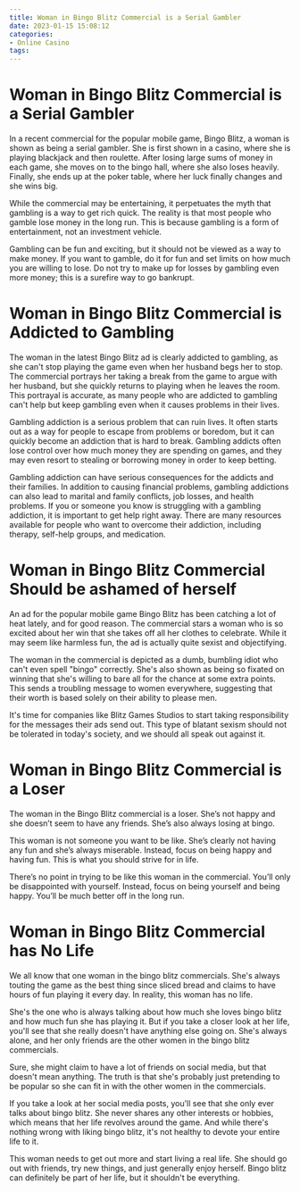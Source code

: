 ```yaml
---
title: Woman in Bingo Blitz Commercial is a Serial Gambler
date: 2023-01-15 15:08:12
categories:
- Online Casino
tags:
---
```



#  Woman in Bingo Blitz Commercial is a Serial Gambler

In a recent commercial for the popular mobile game, Bingo Blitz, a woman is shown as being a serial gambler. She is first shown in a casino, where she is playing blackjack and then roulette. After losing large sums of money in each game, she moves on to the bingo hall, where she also loses heavily. Finally, she ends up at the poker table, where her luck finally changes and she wins big.

While the commercial may be entertaining, it perpetuates the myth that gambling is a way to get rich quick. The reality is that most people who gamble lose money in the long run. This is because gambling is a form of entertainment, not an investment vehicle.

Gambling can be fun and exciting, but it should not be viewed as a way to make money. If you want to gamble, do it for fun and set limits on how much you are willing to lose. Do not try to make up for losses by gambling even more money; this is a surefire way to go bankrupt.

#  Woman in Bingo Blitz Commercial is Addicted to Gambling

The woman in the latest Bingo Blitz ad is clearly addicted to gambling, as she can't stop playing the game even when her husband begs her to stop. The commercial portrays her taking a break from the game to argue with her husband, but she quickly returns to playing when he leaves the room. This portrayal is accurate, as many people who are addicted to gambling can't help but keep gambling even when it causes problems in their lives.

Gambling addiction is a serious problem that can ruin lives. It often starts out as a way for people to escape from problems or boredom, but it can quickly become an addiction that is hard to break. Gambling addicts often lose control over how much money they are spending on games, and they may even resort to stealing or borrowing money in order to keep betting.

Gambling addiction can have serious consequences for the addicts and their families. In addition to causing financial problems, gambling addictions can also lead to marital and family conflicts, job losses, and health problems. If you or someone you know is struggling with a gambling addiction, it is important to get help right away. There are many resources available for people who want to overcome their addiction, including therapy, self-help groups, and medication.

#  Woman in Bingo Blitz Commercial Should be ashamed of herself

An ad for the popular mobile game Bingo Blitz has been catching a lot of heat lately, and for good reason. The commercial stars a woman who is so excited about her win that she takes off all her clothes to celebrate. While it may seem like harmless fun, the ad is actually quite sexist and objectifying.

The woman in the commercial is depicted as a dumb, bumbling idiot who can't even spell "bingo" correctly. She's also shown as being so fixated on winning that she's willing to bare all for the chance at some extra points. This sends a troubling message to women everywhere, suggesting that their worth is based solely on their ability to please men.

It's time for companies like Blitz Games Studios to start taking responsibility for the messages their ads send out. This type of blatant sexism should not be tolerated in today's society, and we should all speak out against it.

#  Woman in Bingo Blitz Commercial is a Loser

The woman in the Bingo Blitz commercial is a loser. She’s not happy and she doesn’t seem to have any friends. She’s also always losing at bingo.

This woman is not someone you want to be like. She’s clearly not having any fun and she’s always miserable. Instead, focus on being happy and having fun. This is what you should strive for in life.

There’s no point in trying to be like this woman in the commercial. You’ll only be disappointed with yourself. Instead, focus on being yourself and being happy. You’ll be much better off in the long run.

#  Woman in Bingo Blitz Commercial has No Life

We all know that one woman in the bingo blitz commercials. She's always touting the game as the best thing since sliced bread and claims to have hours of fun playing it every day. In reality, this woman has no life.

She's the one who is always talking about how much she loves bingo blitz and how much fun she has playing it. But if you take a closer look at her life, you'll see that she really doesn't have anything else going on. She's always alone, and her only friends are the other women in the bingo blitz commercials.

Sure, she might claim to have a lot of friends on social media, but that doesn't mean anything. The truth is that she's probably just pretending to be popular so she can fit in with the other women in the commercials.

If you take a look at her social media posts, you'll see that she only ever talks about bingo blitz. She never shares any other interests or hobbies, which means that her life revolves around the game. And while there's nothing wrong with liking bingo blitz, it's not healthy to devote your entire life to it.

This woman needs to get out more and start living a real life. She should go out with friends, try new things, and just generally enjoy herself. Bingo blitz can definitely be part of her life, but it shouldn't be everything.